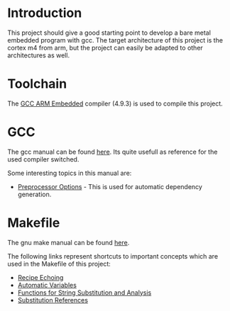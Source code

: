 # Introduction
This project should give a good starting point to develop a bare metal embedded program with gcc. 
The target architecture of this project is the cortex m4 from arm, but the project can easily be adapted to 
other architectures as well.

# Toolchain
The [GCC ARM Embedded](https://launchpad.net/gcc-arm-embedded) compiler (4.9.3) is used to compile this project. 

# GCC
The gcc manual can be found [here](https://gcc.gnu.org/onlinedocs/gcc-4.9.3/gcc/index.html#toc_Top). Its quite usefull as 
reference for the used compiler switched.

Some interesting topics in this manual are:
* [Preprocessor Options](https://gcc.gnu.org/onlinedocs/gcc-4.9.3/gcc/Preprocessor-Options.html#Preprocessor-Options) - This is used for automatic dependency generation.

# Makefile 
The gnu make manual can be found [here](http://www.gnu.org/software/make/manual/html_node/index.html).

The following links represent shortcuts to important concepts which are used in the Makefile of this project:
* [Recipe Echoing](http://www.gnu.org/software/make/manual/make.html#Echoing)
* [Automatic Variables](http://www.gnu.org/software/make/manual/html_node/Automatic-Variables.html)
* [Functions for String Substitution and Analysis](http://www.gnu.org/software/make/manual/html_node/Text-Functions.html#Text-Functions)
* [Substitution References](http://www.gnu.org/software/make/manual/html_node/Substitution-Refs.html#Substitution-Refs)